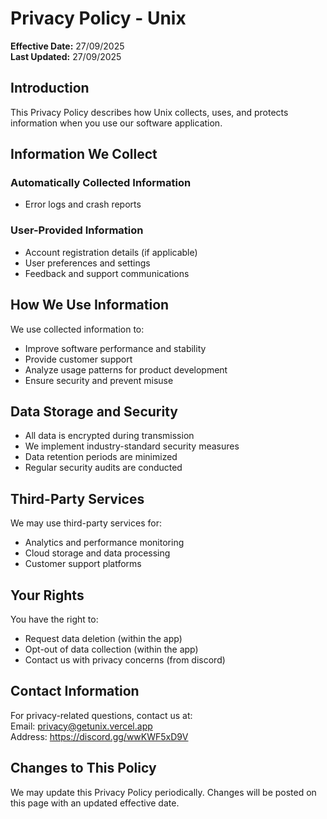# Privacy Policy - Unix

**Effective Date:** 27/09/2025
<br>
**Last Updated:** 27/09/2025

## Introduction

This Privacy Policy describes how Unix collects, uses, and protects information when you use our software application.

## Information We Collect

### Automatically Collected Information
- Error logs and crash reports

### User-Provided Information
- Account registration details (if applicable)
- User preferences and settings
- Feedback and support communications

## How We Use Information

We use collected information to:
- Improve software performance and stability
- Provide customer support
- Analyze usage patterns for product development
- Ensure security and prevent misuse

## Data Storage and Security

- All data is encrypted during transmission
- We implement industry-standard security measures
- Data retention periods are minimized
- Regular security audits are conducted

## Third-Party Services

We may use third-party services for:
- Analytics and performance monitoring
- Cloud storage and data processing
- Customer support platforms

## Your Rights

You have the right to:
- Request data deletion (within the app)
- Opt-out of data collection (within the app)
- Contact us with privacy concerns (from discord)

## Contact Information

For privacy-related questions, contact us at:
<br>
Email: privacy@getunix.vercel.app
<br>
Address: https://discord.gg/wwKWF5xD9V

## Changes to This Policy

We may update this Privacy Policy periodically. Changes will be posted on this page with an updated effective date.
